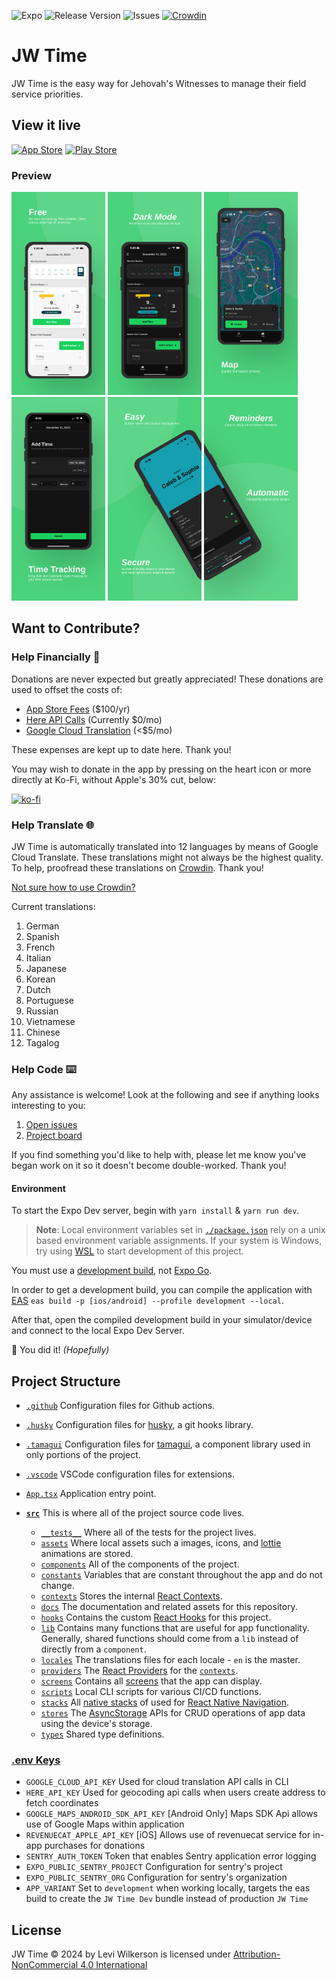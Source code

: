 ![Expo](https://img.shields.io/badge/expo-1C1E24?style=flat&logo=expo&logoColor=#D04A37)
![Release Version](https://img.shields.io/github/v/release/leviFrosty/JW-Time)
![Issues](https://img.shields.io/github/issues/leviFrosty/JW-Time)
[![Crowdin](https://badges.crowdin.net/jw-time/localized.svg)](https://crowdin.com/project/jw-time)

# JW Time

JW Time is the easy way for Jehovah's Witnesses to manage their field service priorities.

## View it live

[![App Store](https://img.shields.io/badge/App_Store-0D96F6?style=for-the-badge&logo=app-store&logoColor=white)](https://apps.apple.com/us/app/jw-time/id6469723047)
[![Play Store](https://img.shields.io/badge/Google_Play-414141?style=for-the-badge&logo=google-play&logoColor=white)](https://play.google.com/store/apps/details?id=com.leviwilkerson.jwtime)

### Preview

<div float="left">
<img src="./src/docs/screenshots/preview1.png" width="150">
<img src="./src/docs/screenshots/preview2.png" width="150">
<img src="./src/docs/screenshots/preview3.png" width="150">
<img src="./src/docs/screenshots/preview4.png" width="150">
<img src="./src/docs/screenshots/preview5.png" width="150">
<img src="./src/docs/screenshots/preview6.png" width="150">
</div>

## Want to Contribute?

### Help Financially 💖

Donations are never expected but greatly appreciated! These donations are used to offset the costs of:

- [App Store Fees](https://developer.apple.com/support/compare-memberships/#:~:text=**%20The%20Apple%20Developer%20Program%20is%2099%20USD%20per%20membership%20year%20or%20in%20local%20currency%20where%20available.%20Your%20nonprofit%2C%20educational%20institution%2C%20or%20government%20entity%20may%20be%20eligible%20for%20a%20fee%20waiver.) ($100/yr)
- [Here API Calls](https://www.here.com/platform/geocoding) (Currently $0/mo)
- [Google Cloud Translation](https://cloud.google.com/translate/pricing) (<$5/mo)

These expenses are kept up to date here. Thank you!

You may wish to donate in the app by pressing on the heart icon or more directly at Ko-Fi, without Apple's 30% cut, below:

[![ko-fi](https://ko-fi.com/img/githubbutton_sm.svg)](https://ko-fi.com/leviwilkerson)

### Help Translate 🌐

JW Time is automatically translated into 12 languages by means of Google Cloud Translate. These translations might not always be the highest quality. To help, proofread these translations on [Crowdin](https://crowdin.com/project/jw-time/). Thank you!

[Not sure how to use Crowdin?](https://support.crowdin.com/crowdin-intro/)

Current translations:

1. German
1. Spanish
1. French
1. Italian
1. Japanese
1. Korean
1. Dutch
1. Portuguese
1. Russian
1. Vietnamese
1. Chinese
1. Tagalog

### Help Code ⌨️

Any assistance is welcome! Look at the following and see if anything looks interesting to you:

1. [Open issues](https://github.com/leviFrosty/JW-Time/issues)
2. [Project board](https://github.com/users/leviFrosty/projects/2)

If you find something you'd like to help with, please let me know you've began work on it so it doesn't become double-worked. Thank you!

#### Environment

To start the Expo Dev server, begin with `yarn install` & `yarn run dev`.

> **Note**: Local environment variables set in [`./package.json`](./package.json) rely on a unix based environment variable assignments. If your system is Windows, try using [WSL](https://learn.microsoft.com/en-us/windows/wsl/install) to start development of this project.

You must use a [development build](https://docs.expo.dev/develop/development-builds/introduction/), not [Expo Go](https://docs.expo.dev/get-started/expo-go/).

In order to get a development build, you can compile the application with [EAS](https://docs.expo.dev/eas/) `eas build -p [ios/android] --profile development --local`.

After that, open the compiled development build in your simulator/device and connect to the local Expo Dev Server.

🎉 You did it! _(Hopefully)_

## Project Structure

- [`.github`](/.github) Configuration files for Github actions.
- [`.husky`](/.husky) Configuration files for [husky](https://typicode.github.io/husky/), a git hooks library.
- [`.tamagui`](/.tamagui) Configuration files for [tamagui](https://tamagui.dev/), a component library used in only portions of the project.
- [`.vscode`](/.vscode) VSCode configuration files for extensions.
- [`App.tsx`](/App.tsx) Application entry point.
- [**`src`**](/src) This is where all of the project source code lives.

  - [`__tests__`](/src/__tests__) Where all of the tests for the project lives.
  - [`assets`](/src/assets) Where local assets such a images, icons, and [lottie](https://lottiefiles.com/) animations are stored.
  - [`components`](/src/components) All of the components of the project.
  - [`constants`](/src/constants) Variables that are constant throughout the app and do not change.
  - [`contexts`](/src/contexts) Stores the internal [React Contexts](https://react.dev/learn/passing-data-deeply-with-context).
  - [`docs`](/src/docs) The documentation and related assets for this repository.
  - [`hooks`](/src/hooks) Contains the custom [React Hooks](https://react.dev/learn/reusing-logic-with-custom-hooks#hook-names-always-start-with-use) for this project.
  - [`lib`](/src/lib) Contains many functions that are useful for app functionality. Generally, shared functions should come from a `lib` instead of directly from a `component`.
  - [`locales`](/src/locales) The translations files for each locale - `en` is the master.
  - [`providers`](/src/providers) The [React Providers](https://react.dev/reference/react/createContext#provider) for the [`contexts`](/src/contexts).
  - [`screens`](/src/screens) Contains all [screens](https://reactnative.dev/docs/navigation) that the app can display.
  - [`scripts`](/src/scripts) Local CLI scripts for various CI/CD functions.
  - [`stacks`](/src/stacks) All [native stacks](https://reactnavigation.org/docs/native-stack-navigator) of used for [React Native Navigation](https://reactnavigation.org/).
  - [`stores`](/src/stores) The [AsyncStorage](https://github.com/react-native-async-storage/async-storage) APIs for CRUD operations of app data using the device's storage.
  - [`types`](/src/types) Shared type definitions.

### [.env Keys](./.env)

- `GOOGLE_CLOUD_API_KEY` Used for cloud translation API calls in CLI
- `HERE_API_KEY` Used for geocoding api calls when users create address to fetch coordinates
- `GOOGLE_MAPS_ANDROID_SDK_API_KEY` [Android Only] Maps SDK Api allows use of Google Maps within application
- `REVENUECAT_APPLE_API_KEY` [iOS] Allows use of revenuecat service for in-app purchases for donations
- `SENTRY_AUTH_TOKEN` Token that enables Sentry application error logging
- `EXPO_PUBLIC_SENTRY_PROJECT` Configuration for sentry's project
- `EXPO_PUBLIC_SENTRY_ORG` Configuration for sentry's organization
- `APP_VARIANT` Set to `development` when working locally, targets the eas build to create the `JW Time Dev` bundle instead of production `JW Time`

## License

JW Time © 2024 by Levi Wilkerson is licensed under [Attribution-NonCommercial 4.0 International](./LICENSE)

